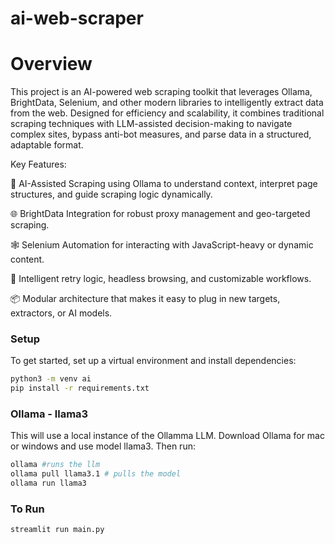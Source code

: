 # ai-web-scraper

# Overview
This project is an AI-powered web scraping toolkit that leverages Ollama, BrightData, Selenium, and other modern libraries to intelligently extract data from the web. Designed for efficiency and scalability, it combines traditional scraping techniques with LLM-assisted decision-making to navigate complex sites, bypass anti-bot measures, and parse data in a structured, adaptable format.

Key Features:

🤖 AI-Assisted Scraping using Ollama to understand context, interpret page structures, and guide scraping logic dynamically.

🌐 BrightData Integration for robust proxy management and geo-targeted scraping.

🕸️ Selenium Automation for interacting with JavaScript-heavy or dynamic content.

🧠 Intelligent retry logic, headless browsing, and customizable workflows.

📦 Modular architecture that makes it easy to plug in new targets, extractors, or AI models.

### Setup
To get started, set up a virtual environment and install dependencies:

```bash
python3 -m venv ai
pip install -r requirements.txt
```

### Ollama - llama3
This will use a local instance of the Ollamma LLM. Download Ollama for mac or windows and use model llama3. Then run: 
```bash
ollama #runs the llm
ollama pull llama3.1 # pulls the model
ollama run llama3
```

### To Run 
```bash
streamlit run main.py
